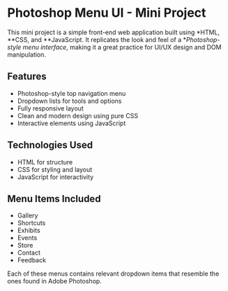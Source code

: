 
# Photoshop Menu UI - Mini Project

This mini project is a simple front-end web application built using *HTML, **CSS, and **JavaScript. It replicates the look and feel of a **Photoshop-style menu interface*, making it a great practice for UI/UX design and DOM manipulation.

## Features

- Photoshop-style top navigation menu
- Dropdown lists for tools and options
- Fully responsive layout
- Clean and modern design using pure CSS
- Interactive elements using JavaScript

## Technologies Used

- HTML for structure
- CSS for styling and layout
- JavaScript for interactivity

## Menu Items Included

- Gallery
- Shortcuts
- Exhibits
- Events
- Store
- Contact
- Feedback

Each of these menus contains relevant dropdown items that resemble the ones found in Adobe Photoshop.
